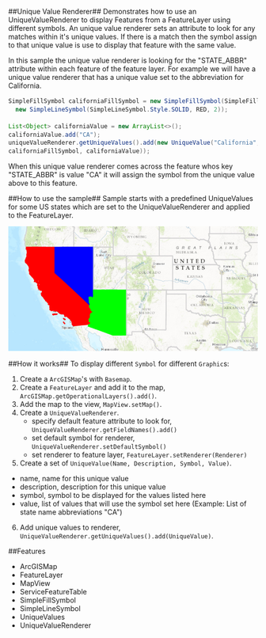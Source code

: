 ##Unique Value Renderer##
Demonstrates how to use an UniqueValueRenderer to display Features from a FeatureLayer using different symbols. An unique value renderer sets an attribute to look for any matches within it's unique values. If there is a match then the symbol assign to that unique value is use to display that feature with the same value.

In this sample the unique value renderer is looking for the "STATE_ABBR" attribute within each feature of the feature layer. For example we will have a unique value renderer that has a unique value set to the abbreviation for California.
```java
SimpleFillSymbol californiaFillSymbol = new SimpleFillSymbol(SimpleFillSymbol.Style.SOLID, RED,
  new SimpleLineSymbol(SimpleLineSymbol.Style.SOLID, RED, 2));
          
List<Object> californiaValue = new ArrayList<>();
californiaValue.add("CA");
uniqueValueRenderer.getUniqueValues().add(new UniqueValue("California", "State of California",
californiaFillSymbol, californiaValue));
```
When this unique value renderer comes across the feature whos key "STATE_ABBR" is value "CA" it will assign the symbol from the unique value above to this feature.
 
##How to use the sample##
Sample starts with a predefined UniqueValues for some US states which are set to the UniqueValueRenderer and applied to the FeatureLayer.

![](UniqueValueRenderer.png)

##How it works##
 To display different `Symbol` for different `Graphic`s:

1. Create a `ArcGISMap`'s with `Basemap`.
2. Create a `FeatureLayer` and add it to the map, `ArcGISMap.getOperationalLayers().add()`.
3. Add the map to the view, `MapView.setMap()`.  
4. Create a `UniqueValueRenderer`.
   - specify default feature attribute to look for, `UniqueValueRenderer.getFieldNames().add()`
   - set default symbol for renderer, `UniqueValueRenderer.setDefaultSymbol()`
   - set renderer to feature layer, `FeatureLayer.setRenderer(Renderer)`
5. Create a set of `UniqueValue(Name, Description, Symbol, Value)`.
  - name, name for this unique value
  - description, description for this unique value
  - symbol, symbol to be displayed for the values listed here
  - value, list of values that will use the symbol set here (Example: List of state name abbreviations "CA")
6. Add unique values to renderer, `UniqueValueRenderer.getUniqueValues().add(UniqueValue)`. 
 
##Features
- ArcGISMap
- FeatureLayer
- MapView
- ServiceFeatureTable
- SimpleFillSymbol
- SimpleLineSymbol
- UniqueValues
- UniqueValueRenderer
